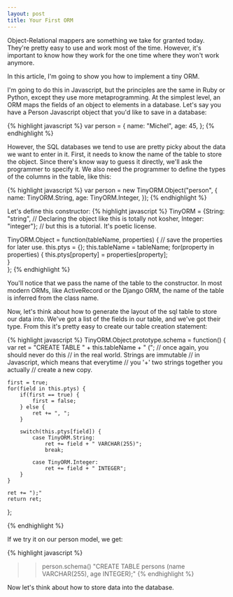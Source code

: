 ```yaml
---
layout: post
title: Your First ORM
---
```

Object-Relational mappers are something we take for granted today. They're pretty easy to use and work most of the time. However, it's important to know how they work for the one time where they won't work anymore.

In this article, I'm going to show you how to implement a tiny ORM.

<!-- more -->
I'm going to do this in Javascript, but the principles are the same in Ruby or Python, except they use more metaprogramming.
At the simplest level, an ORM maps the fields of an object to elements in a database. Let's say you have a Person Javascript object that you'd like to save in a database:

{% highlight javascript %}
var person = {
    name: "Michel",
    age: 45,
};
{% endhighlight %}

However, the SQL databases we tend to use are pretty picky about the data we want to enter in it. First, it needs to know the name of the table to store the object. Since there's know way to guess it directly, we'll ask the programmer to specify it. We also need the programmer to define the types of the columns in the table, like this:

{% highlight javascript %}
var person = new TinyORM.Object("person", {
    name: TinyORM.String,
    age: TinyORM.Integer,
});
{% endhighlight %}

Let's define this constructor:
{% highlight javascript %}
TinyORM = {String: "string",       // Declaring the object like this is totally not kosher,
           Integer: "integer"};    // but this is a tutorial. It's poetic license.
                              

TinyORM.Object = function(tableName, properties) {
    // save the properties for later use.
    this.ptys = {};
    this.tableName = tableName;
    for(property in properties) {
        this.ptys[property] = properties[property];    
    }     
};
{% endhighlight %}

You'll notice that we pass the name of the table to the constructor. In most modern ORMs, like ActiveRecord or the Django ORM, the name of the table is inferred from the class name.

Now, let's think about how to generate the layout of the sql table to store our data into. 
We've got a list of the fields in our table, and we've got their type. From this it's pretty easy to create our table creation statement: 

{% highlight javascript %}
TinyORM.Object.prototype.schema = function() {
    var ret = "CREATE TABLE " + this.tableName + " ("; // once again, you should never do this
                                                       // in the real world. Strings are immutable
                                                       // in Javascript, which means that everytime
                                                       // you '+' two strings together you actually
                                                       // create a new copy.
    
    first = true;
    for(field in this.ptys) {
        if(first == true) {
            first = false;
        } else {
            ret += ", ";
        }
        
        switch(this.ptys[field]) {
            case TinyORM.String:
                ret += field + " VARCHAR(255)";
                break;
                
            case TinyORM.Integer:
                ret += field + " INTEGER";
        }
    }
    
    ret += ");"
    return ret;
};

{% endhighlight %}

If we try it on our person model, we get:

{% highlight javascript %}
>> person.schema()
"CREATE TABLE persons (name VARCHAR(255), age INTEGER);"
{% endhighlight %}

Now let's think about how to store data into the database.
